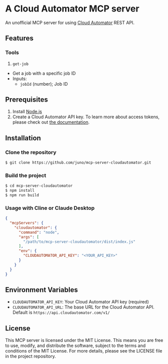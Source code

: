 # A Cloud Automator MCP server

An unofficial MCP server for using [Cloud Automator](https://cloudautomator.com/) REST API.

## Features

### Tools

1. `get-job`
  - Get a job with a specific job ID
  - Inputs:
    - `jobId` (number); Job ID

## Prerequisites

1. Install [Node.js](https://nodejs.org/en/download/)
2. Create a Cloud Automator API key. To learn more about access tokens, please check out [the documentation](https://support.serverworks.co.jp/hc/ja/articles/6051827207193).

## Installation

### Clone the repository

```bash
$ git clone https://github.com/juno/mcp-server-cloudautomator.git
```

### Build the project

```bash
$ cd mcp-server-cloudautomator
$ npm install
$ npm run build
```

### Usage with Cline or Claude Desktop

```json
{
  "mcpServers": {
    "cloudautomator": {
      "command": "node",
      "args": [
        "/path/to/mcp-server-cloudautomator/dist/index.js"
      ],
      "env": {
        "CLOUDAUTOMATOR_API_KEY": "<YOUR_API_KEY>"
      }
    }
  }
}
```

## Environment Variables

- `CLOUDAUTOMATOR_API_KEY`: Your Cloud Automator API key (required)
- `CLOUDAUTOMATOR_API_URL`: The base URL for the Cloud Automator API. Default is `https://api.cloudautomator.com/v1/`

## License

This MCP server is licensed under the MIT License. This means you are free to use, modify, and distribute the software, subject to the terms and conditions of the MIT License. For more details, please see the LICENSE file in the project repository.
